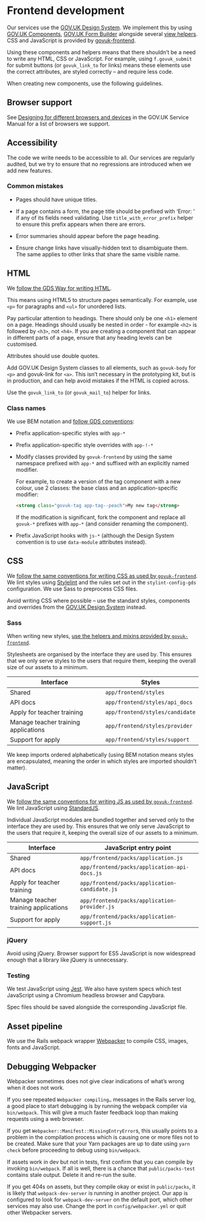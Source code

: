 # Frontend development

Our services use the [GOV.UK Design System](https://design-system.service.gov.uk). We implement this by using [GOV.UK Components](https://github.com/dfE-Digital/govuk-components), [GOV.UK Form Builder](https://govuk-form-builder.netlify.app) alongside several [view helpers](https://github.com/DFE-Digital/apply-for-teacher-training/blob/master/app/helpers/view_helper.rb). CSS and JavaScript is provided by [govuk-frontend](https://github.com/alphagov/govuk-frontend).

Using these components and helpers means that there shouldn’t be a need to write any HTML, CSS or JavaScript. For example, using `f.govuk_submit` for submit buttons (or `govuk_link_to` for links) means these elements use the correct attributes, are styled correctly – and require less code.

When creating new components, use the following guidelines.

## Browser support

See [Designing for different browsers and devices](https://www.gov.uk/service-manual/technology/designing-for-different-browsers-and-devices) in the GOV.UK Service Manual for a list of browsers we support.

## Accessibility

The code we write needs to be accessible to all. Our services are regularly audited, but we try to ensure that no regressions are introduced when we add new features.

### Common mistakes

- Pages should have unique titles.

- If a page contains a form, the page title should be prefixed with ‘Error: ’ if any of its fields need validating. Use `title_with_error_prefix` helper to ensure this prefix appears when there are errors.

- Error summaries should appear before the page heading.

- Ensure change links have visually-hidden text to disambiguate them. The same applies to other links that share the same visible name.

## HTML

We [follow the GDS Way for writing HTML](https://gds-way.cloudapps.digital/manuals/programming-languages/html.html).

This means using HTML5 to structure pages semantically. For example, use `<p>` for paragraphs and `<ul>` for unordered lists.

Pay particular attention to headings. There should only be one `<h1>` element on a page. Headings should usually be nested in order - for example `<h2>` is followed by `<h3>`, not `<h4>`. If you are creating a component that can appear in different parts of a page, ensure that any heading levels can be customised.

Attributes should use double quotes.

Add GOV.UK Design System classes to all elements, such as `govuk-body` for `<p>` and govuk-link for `<a>`. This isn’t necessary in the prototyping kit, but is in production, and can help avoid mistakes if the HTML is copied across.

Use the `govuk_link_to` (or `govuk_mail_to`) helper for links.

### Class names

We use BEM notation and [follow GDS conventions](https://design-system.service.gov.uk/get-started/extending-and-modifying-components/):

- Prefix application-specific styles with `app-*`

- Prefix application-specific style overrides with `app-!-*`

- Modify classes provided by `govuk-frontend` by using the same namespace prefixed with `app-*` and suffixed with an explicitly named modifier.

  For example, to create a version of the tag component with a new colour, use 2 classes: the base class and an application-specific modifier:

  ```html
  <strong class="govuk-tag app-tag--peach">My new tag</strong>
  ```

  If the modification is significant, fork the component and replace all `govuk-*` prefixes with `app-*` (and consider renaming the component).

- Prefix JavaScript hooks with `js-*` (although the Design System convention is to use `data-module` attributes instead).

## CSS

We [follow the same conventions for writing CSS as used by `govuk-frontend`](https://github.com/alphagov/govuk-frontend/blob/main/docs/contributing/coding-standards/css.md). We lint styles using [Stylelint](https://stylelint.io) and the rules set out in the `stylint-config-gds` configuration. We use Sass to preprocess CSS files.

Avoid writing CSS where possible – use the standard styles, components and overrides from the [GOV.UK Design System](https://design-system.service.gov.uk) instead.

### Sass

When writing new styles, [use the helpers and mixins provided by `govuk-frontend`](https://frontend.design-system.service.gov.uk/sass-api-reference/).

Stylesheets are organised by the interface they are used by. This ensures that we only serve styles to the users that require them, keeping the overall size of our assets to a minimum.

| Interface                            | Styles                          |
| ------------------------------------ | ------------------------------- |
| Shared                               | `app/frontend/styles`           |
| API docs                             | `app/frontend/styles/api_docs`  |
| Apply for teacher training           | `app/frontend/styles/candidate` |
| Manage teacher training applications | `app/frontend/styles/provider`  |
| Support for apply                    | `app/frontend/styles/support`   |

We keep imports ordered alphabetically (using BEM notation means styles are encapsulated, meaning the order in which styles are imported shouldn’t matter).

## JavaScript

We [follow the same conventions for writing JS as used by `govuk-frontend`](https://github.com/alphagov/govuk-frontend/blob/main/docs/contributing/coding-standards/js.md). We lint JavaScript using [StandardJS](https://standardjs.com).

Individual JavaScript modules are bundled together and served only to the interface they are used by. This ensures that we only serve JavaScript to the users that require it, keeping the overall size of our assets to a minimum.

| Interface                            | JavaScript entry point                        |
| ------------------------------------ | --------------------------------------------- |
| Shared                               | `app/frontend/packs/application.js`           |
| API docs                             | `app/frontend/packs/application-api-docs.js`  |
| Apply for teacher training           | `app/frontend/packs/application-candidate.js` |
| Manage teacher training applications | `app/frontend/packs/application-provider.js`  |
| Support for apply                    | `app/frontend/packs/application-support.js`   |

### jQuery

Avoid using jQuery. Browser support for ES5 JavaScript is now widespread enough that a library like jQuery is unnecessary.

### Testing

We test JavaScript using [Jest](https://jestjs.io). We also have system specs which test JavaScript using a Chromium headless browser and Capybara.

Spec files should be saved alongside the corresponding JavaScript file.

## Asset pipeline

We use the Rails webpack wrapper [Webpacker](https://github.com/rails/webpacker) to compile CSS, images, fonts and JavaScript.

## Debugging Webpacker

Webpacker sometimes does not give clear indications of what’s wrong when it does not work.

If you see repeated `Webpacker compiling…` messages in the Rails server log, a good place to start debugging is by running the webpack compiler via `bin/webpack`. This will give a much faster feedback loop than making requests using a web browser.

If you get `Webpacker::Manifest::MissingEntryError`s, this usually points to a problem in the compilation process which is causing one or more files not to be created. Make sure that your Yarn packages are up to date using `yarn check` before proceeding to debug using `bin/webpack`.

If assets work in dev but not in tests, first confirm that you can compile by invoking `bin/webpack`. If all is well, there is a chance that `public/packs-test` contains stale output. Delete it and re-run the suite.

If you get 404s on assets, but they compile okay or exist in `public/packs`, it is likely that `webpack-dev-server` is running in another project. Our app is configured to look for `webpack-dev-server` on the default port, which other services may also use. Change the port in `config/webpacker.yml` or quit other Webpacker servers.
